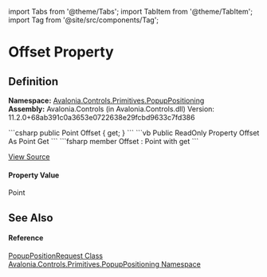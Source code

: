 import Tabs from '@theme/Tabs'; 
import TabItem from '@theme/TabItem'; 
import Tag from '@site/src/components/Tag'; 

# Offset Property




## Definition
**Namespace:** <a href="N_Avalonia_Controls_Primitives_PopupPositioning">Avalonia.Controls.Primitives.PopupPositioning</a>  
**Assembly:** Avalonia.Controls (in Avalonia.Controls.dll) Version: 11.2.0+68ab391c0a3653e0722638e29fcbd9633c7fd386

<Tabs groupId="api-code-preview">
<TabItem value="csharp" label="C#">
```csharp
public Point Offset { get; }
```
</TabItem>
<TabItem value="vb" label="VB">
```vb
Public ReadOnly Property Offset As Point
	Get
```
</TabItem>
<TabItem value="fsharp" label="F#">
```fsharp
member Offset : Point with get
```
</TabItem>
</Tabs>



<a href="https://github.com/AvaloniaUI/Avalonia/tree/master/srcAvalonia.Controls/Primitives/PopupPositioning/PopupPositionRequest.cs#L29" title="View the source code">View Source</a>



#### Property Value
Point

## See Also


#### Reference
<a href="T_Avalonia_Controls_Primitives_PopupPositioning_PopupPositionRequest">PopupPositionRequest Class</a>  
<a href="N_Avalonia_Controls_Primitives_PopupPositioning">Avalonia.Controls.Primitives.PopupPositioning Namespace</a>  
